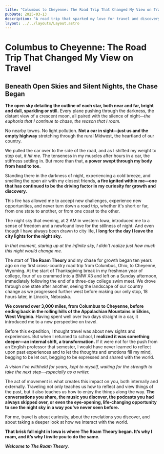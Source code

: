 ```yaml
---
title: "Columbus to Cheyenne: The Road Trip That Changed My View on Travel"
pubDate: 2025-03-13
description: "A road trip that sparked my love for travel and discovery."
layout: ../../layouts/Layout.astro
---
```


# Columbus to Cheyenne: The Road Trip That Changed My View on Travel

## Beneath Open Skies and Silent Nights, the Chase Began

**The open sky detailing the outline of each star, both near and far, bright and dull, sparkling or still.** Every plane pushing through the darkness, the distant view of a crescent moon, all paired with the silence of night—_the euphoria that I continue to chase, the reason that I roam._

No nearby towns. No light pollution. **Not a car in sight—just us and the empty highway** stretching through the rural Midwest, the heartland of our country.

We pulled the car over to the side of the road, and as I shifted my weight to step out, _it hit me._ The tenseness in my muscles after hours in a car, the stiffness settling in. But more than that, **a power swept through my body from head to toe.**

Standing there in the darkness of night, experiencing a cold breeze, and smelling the open air with my closest friends, **a fire ignited within me—one that has continued to be the driving factor in my curiosity for growth and discovery.**

This fire has allowed me to accept new challenges, experience new opportunities, and never turn down a road trip, whether it's short or far, from one state to another, or from one coast to the other.

The night sky that evening, at 2 AM in western Iowa, introduced me to a sense of freedom and a newfound love for the stillness of night. And even though I have always been drawn to city life, **I long for the day I leave the city lights for the night sky.**

_In that moment, staring up at the infinite sky, I didn’t realize just how much this night would change me._

The start of **The Roam Theory** and my chase for growth began ten years ago on my first cross-country road trip from Columbus, Ohio, to Cheyenne, Wyoming. At the start of Thanksgiving break in my freshman year of college, four of us crammed into a BMW X3 and left on a Sunday afternoon, immediately following the end of a three-day college swim meet. We drove through one state after another, seeing the landscape of our country change as we progressed further west before making our only stop, 18 hours later, in Lincoln, Nebraska.

**We covered over 3,000 miles, from Columbus to Cheyenne, before ending back in the rolling hills of the Appalachian Mountains in Elkins, West Virginia.** Having spent well over two days straight in a car, it introduced me to a new perspective on travel.

Before this expedition, I thought travel was about new sights and experiences. But when I returned to school, **I realized it was something deeper—an internal shift, a transformation.** If it were not for the push from an English professor that semester, I would have never learned to reflect upon past experiences and to let the thoughts and emotions fill my mind, begging to be let out, begging to be expressed and shared with the world.

_A vision I’ve withheld for years, kept to myself, waiting for the strength to take the next step—especially as a writer._

The act of movement is what creates this impact on you, both internally and externally. Traveling not only teaches us how to reflect and view things of the past, but it also teaches us how to enjoy the things along the way. **The conversations you share, the music you discover, the podcasts you had always skipped over, or even the eye-opening, life-changing opportunity to see the night sky in a way you’ve never seen before.**

For me, travel is about curiosity, about the revelations you discover, and about taking a deeper look at how we interact with the world.

**That brisk fall night in Iowa is where The Roam Theory began. It’s why I roam, and it’s why I invite you to do the same.**

_**Welcome to The Roam Theory.**_
